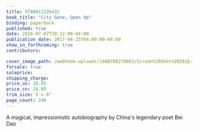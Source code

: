 ```yaml
---
title: 9780811226431
book_title: "City Gate, Open Up"
binding: paperback
published: true
date: 2016-07-07T20:12:00-04:00
publication_date: 2017-04-25T04:00:00-04:00
show_in_forthcoming: true
contributors:

cover_image_path: /webhook-uploads/1480708278083/Screen%20Shot%202016-12-02%20at%2010.04.38%20AM.png
forsale: true
saleprice:
shipping_charge:
price_us: 18.95
price_cn: 24.95
trim_size: 5 x 8"
page_count: 240
---
```

A magical, impressionistic autobiography by China's legendary poet Bei Dao


